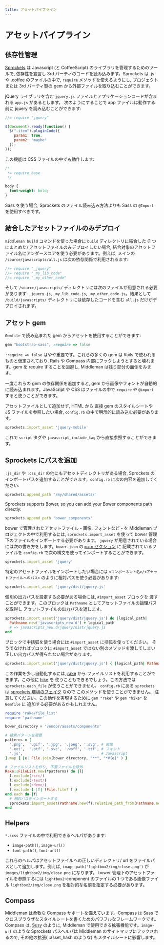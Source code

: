 ```yaml
---
title: アセットパイプライン
---
```


# アセットパイプライン

## 依存性管理

[Sprockets] は Javascript (と CoffeeScript) のライブラリを管理するためのツールで, 依存性を宣言し 3rd パーティのコードを読み込みます。Sprockets は .js や .coffee のファイルの中で,  `require` メソッドを使えるようにし, プロジェクトまたは 3rd パーティ製の gem から外部ファイルを取り込むことができます。

jQuery ライブラリを含む `jquery.js` ファイルとアプリケーションコードが含まれる `app.js` があるとします。 次のようにすることで app ファイルは動作する前に jquery を読み込むことができます:

``` javascript
//= require "jquery"

$(document).ready(function() {
  $(".item").pluginCode({
    param1: true,
    param2: "maybe"
  });
});
```

この機能は CSS ファイルの中でも動作します:

``` css
/*
 *= require base
 */

body {
  font-weight: bold;
}

```

Sass を使う場合, Sprockets のファイル読み込み方法よりも Sass の `@Import` を使用すべきです。

## 結合したアセットファイルのみデプロイ

`middleman build` コマンドを使った場合に `build` ディレクトリに結合した (1 つにまとめた) アセットファイルのみデプロイしたい場合, 結合対象のアセットファイル名にアンダースコアを使う必要があります。例えば, メインの `/source/javascripts/all.js` は次の依存関係で利用されるます:

``` javascript
//= require "_jquery"
//= require "_my_lib_code"
//= require "_my_other_code"
```

そして `/source/javascripts/` ディレクトリには次のファイルが用意される必要があります: `_jquery.js`, `_my_lib_code.js`, `_my_other_code.js`。結果として `/build/javascripts/` ディレクトリには依存したコードを含む `all.js` だけがデプロイされます。

## アセット gem

`Gemfile` で読み込まれた gem からアセットを使用することができます:

```ruby
gem "bootstrap-sass", :require => false
```

`:require => false` はやや重要です。これらの多くの gem は Rails で使われるものと仮定されており, Rails や Compass 内部にフックしようとすると壊れます。gem を require することを回避し, Middleman は残り部分の面倒をみます。

一度これらの gem の依存関係を追加すると, gem から画像やフォントが自動的に読み込まれます。JavaScript や CSS はファイルの中で `require` や `@import` すると使うことができます。

アセットファイルとして追加せず, HTML から 直接 gem のスタイルシートや JS ファイルを参照したい場合, `config.rb` の中で明示的に読み込む必要があります。

```ruby
sprockets.import_asset 'jquery-mobile'
```

これで `script` タグや `javascript_include_tag` から直接参照することができます。

## Sprockets にパスを追加

`:js_dir` や `:css_dir` の他にもアセットディレクトリがある場合, Sprockets のインポートパスを追加することができます。`config.rb` に次の内容を追加してください:

```ruby
sprockets.append_path '/my/shared/assets/'
```

Sprockets supports Bower, so you can add your Bower components path directly:

```ruby
sprockets.append_path 'bower_components'
```

bower で管理されたアセットファイル - 画像, フォントなど - を Middleman プロジェクトの中で利用するには,
`sprockets.import_asset` を使って bower 管理下のファイルをインポートする必要があります。
`jquery` が用意されている場合には次の書き方をします。`bower.json` の
[`main` セクション](https://github.com/bower/bower.json-spec) に
記載されているファイルを `config.rb` で次の構文を使ってインポートすることができます。

```ruby
sprockets.import_asset 'jquery'
```

特定のアセットファイルをインポートしたい場合には
`<コンポーネント名>/<アセットファイルへのパス>` のように相対パスを使う必要があります:

```ruby
sprockets.import_asset 'jquery/dist/jquery.js'
```

個別の出力パスを設定する必要がある場合には, `#import_asset` ブロックを
渡すことができます。このブロックは `Pathname` としてアセットファイルの論理パスを取得し
アセットファイルの出力パスを返します。

```ruby
sprockets.import_asset('jquery/dist/jquery.js') do |logical_path|
  Pathname.new('javascripts_new.d') + logical_path
  # => javascripts_new.d/jquery/dist/jquery.js
end
```

ブロックで中括弧を使う場合には `#import_asset` に括弧を使ってください。
そうでなければブロックに `#import_asset` ではない別のメソッドを渡してしまい
正しい出力パスが得られない場合があります。

```ruby
sprockets.import_asset('jquery/dist/jquery.js') { |logical_path| Pathname.new('javascripts_new.d') + logical_path }
```

この作業を少し自動化するには, [rake](https://github.com/jimweirich/rake) から
ファイルリストを利用することができます。この他に [hike](https://github.com/sstephenson/hike) を
使うこともできるでしょう。この方法では `sprockets.each_file` が使うことができません。
`config.rb` にある `sprockets` は 
[sprockets 環境のフェイク](https://github.com/middleman/middleman-sprockets/blob/master/lib/middleman-sprockets/config_only_environment.rb) なので
このメソッドを使うことができません。
注意してください。この動作を実現するために `gem "rake"` や `gem "hike"` を `Gemfile` に
追加する必要があるかもしれません。

```ruby
require 'rake/file_list'
require 'pathname'

bower_directory = 'vendor/assets/components'

# 検索パターンを用意
patterns = [
  '.png',  '.gif', '.jpg', '.jpeg', '.svg', # 画像
  '.eot',  '.otf', '.svc', '.woff', '.ttf', # フォント
  '.js',                                    # Javascript
].map { |e| File.join(bower_directory, "**", "*#{e}" ) }

# ファイルリストを作り, 不要ファイルを除外
Rake::FileList.new(*patterns) do |l|
  l.exclude(/src/)
  l.exclude(/test/)
  l.exclude(/demo/)
  l.exclude { |f| !File.file? f }
end.each do |f|
  # 相対パスをインポートする
  sprockets.import_asset(Pathname.new(f).relative_path_from(Pathname.new(#{bower_directory})))
end
```

## Helpers

`*.scss` ファイルの中で利用できるヘルパがあります:

* `image-path()`, `image-url()`
* `font-path()`, `font-url()`

これらのヘルパはアセットファイルへの正しいディレクトリ/ url をファイルパスとして追加します。例えば, `image-path('lightbox2/img/close.png')` が `images/lightbox2/img/close.png` になります。 bower 管理下のアセットファイルを参照するには `lightbox2`-component のファイルの 1 つである画像ファイル `lightbox2/img/close.png` を相対的な名前を指定する必要があります。

## Compass

Middleman は柔軟な [Compass] サポートを備えています。Compass は Sass でクロスブラウザなスタイルシートを書くためのパワフルなフレームワークです。Compass は, [Susy] のように, Middleman で使用できる拡張機能です。`image-url` のような Sprockets パスヘルパは Middleman のサイトマップにフックされるので, その他の拡張( :asset_hash のような) もスタイルシートに影響します。

[Sprockets]: https://github.com/sstephenson/sprockets
[Compass]: http://compass-style.org
[Susy]: http://susy.oddbird.net
